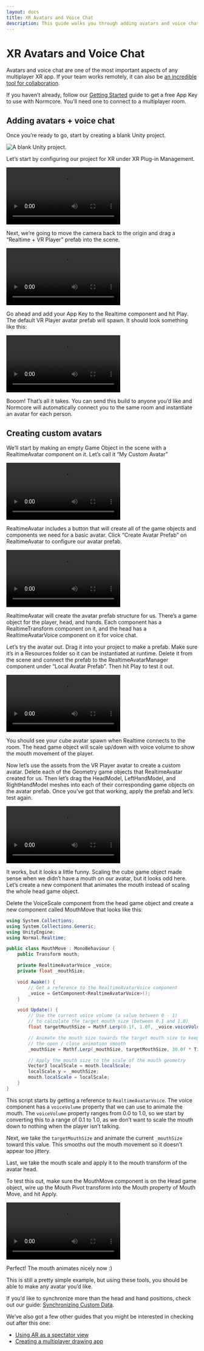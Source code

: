 ```yaml
---
layout: docs
title: XR Avatars and Voice Chat
description: This guide walks you through adding avatars and voice chat to your XR application.
---
```

# XR Avatars and Voice Chat

Avatars and voice chat are one of the most important aspects of any multiplayer XR app. If your team works remotely, it can also be [an incredible tool for collaboration](https://www.normalvr.com/blog/working-remotely-in-vr-ar/).

If you haven’t already, follow our [Getting Started](../essentials/getting-started.md) guide to get a free App Key to use with Normcore. You’ll need one to connect to a multiplayer room.


## Adding avatars + voice chat
Once you’re ready to go, start by creating a blank Unity project.

![](./xr-avatars-and-voice-chat/blank-project.png "A blank Unity project.")

Let’s start by configuring our project for XR under XR Plug-in Management.

![](./xr-avatars-and-voice-chat/enable-xr-support.mp4 "Enabling VR support in the Unity project settings.")

Next, we’re going to move the camera back to the origin and drag a “Realtime + VR Player" prefab into the scene.

![](./xr-avatars-and-voice-chat/set-up-camera-and-realtime.mp4 "Reset the Main Camera transform, and add an instance of Realtime to your scene.")

Go ahead and add your App Key to the Realtime component and hit Play. The default VR Player avatar prefab will spawn. It should look something like this:

![](./xr-avatars-and-voice-chat/working-avatar.mp4 "It works! 🎉")

Booom! That’s all it takes. You can send this build to anyone you’d like and Normcore will automatically connect you to the same room and instantiate an avatar for each person.

## Creating custom avatars
We’ll start by making an empty Game Object in the scene with a RealtimeAvatar component on it. Let’s call it “My Custom Avatar”

![](./xr-avatars-and-voice-chat/add-realtime-avatar.mp4 "Create an empty GameObject named 'My Custom Avatar', then add a RealtimeAvatar component to it.")

RealtimeAvatar includes a button that will create all of the game objects and components we need for a basic avatar. Click “Create Avatar Prefab” on RealtimeAvatar to configure our avatar prefab.

![](./xr-avatars-and-voice-chat/create-custom-avatar.mp4 "In the Hierarchy, you can see our 'My Custom Avatar' now has some newly created Head and Hand objects, along with some nested sample geometry.")

RealtimeAvatar will create the avatar prefab structure for us. There’s a game object for the player, head, and hands. Each component has a RealtimeTransform component on it, and the head has a RealtimeAvatarVoice component on it for voice chat.

Let’s try the avatar out. Drag it into your project to make a prefab. Make sure it’s in a Resources folder so it can be instantiated at runtime. Delete it from the scene and connect the prefab to the RealtimeAvatarManager component under “Local Avatar Prefab”. Then hit Play to test it out.

![](./xr-avatars-and-voice-chat/create-avatar-prefab-and-connect.mp4 "Create a prefab from your custom avatar and hook it up into the Realtime instance in your scene.")

You should see your cube avatar spawn when Realtime connects to the room. The head game object will scale up/down with voice volume to show the mouth movement of the player.

Now let’s use the assets from the VR Player avatar to create a custom avatar. Delete each of the Geometry game objects that RealtimeAvatar created for us. Then let’s drag the HeadModel, LeftHandModel, and RightHandModel meshes into each of their corresponding game objects on the avatar prefab. Once you’ve got that working, apply the prefab and let’s test again.

![](./xr-avatars-and-voice-chat/update-avatar-geometry.mp4 "Updating our sample avatar to include the geometry used in the sample VR Player avatar bundled with Normcore.")

It works, but it looks a little funny. Scaling the cube game object made sense when we didn’t have a mouth on our avatar, but it looks odd here. Let’s create a new component that animates the mouth instead of scaling the whole head game object.

Delete the VoiceScale component from the head game object and create a new component called MouthMove that looks like this:

```csharp
using System.Collections;
using System.Collections.Generic;
using UnityEngine;
using Normal.Realtime;

public class MouthMove : MonoBehaviour {
    public Transform mouth;

    private RealtimeAvatarVoice _voice;
    private float _mouthSize;

    void Awake() {
        // Get a reference to the RealtimeAvatarVoice component
        _voice = GetComponent<RealtimeAvatarVoice>();
    }

    void Update() {
        // Use the current voice volume (a value between 0 - 1) 
        // to calculate the target mouth size (between 0.1 and 1.0)
        float targetMouthSize = Mathf.Lerp(0.1f, 1.0f, _voice.voiceVolume);

        // Animate the mouth size towards the target mouth size to keep 
        // the open / close animation smooth
        _mouthSize = Mathf.Lerp(_mouthSize, targetMouthSize, 30.0f * Time.deltaTime);

        // Apply the mouth size to the scale of the mouth geometry
        Vector3 localScale = mouth.localScale;
        localScale.y = _mouthSize;
        mouth.localScale = localScale;
    }
}
```

This script starts by getting a reference to `RealtimeAvatarVoice`. The voice component has a `voiceVolume` property that we can use to animate the mouth. The `voiceVolume` property ranges from 0.0 to 1.0, so we start by converting this to a range of 0.1 to 1.0, as we don’t want to scale the mouth down to nothing when the player isn’t talking.

Next, we take the `targetMouthSize` and animate the current `_mouthSize` toward this value. This smooths out the mouth movement so it doesn’t appear too jittery.

Last, we take the mouth scale and apply it to the mouth transform of the avatar head.

To test this out, make sure the MouthMove component is on the Head game object, wire up the Mouth Pivot transform into the Mouth property of Mouth Move, and hit Apply.

![](./xr-avatars-and-voice-chat/mouth-move.mp4 "After creating our MouthMove script, remove the Voice Scale component that is attached to the Head by default, and add our new Mouth Move component.")

Perfect! The mouth animates nicely now :)

This is still a pretty simple example, but using these tools, you should be able to make any avatar you’d like.

If you’d like to synchronize more than the head and hand positions, check out our guide: [Synchronizing Custom Data](../core-concepts/synchronizing-custom-data).

We’ve also got a few other guides that you might be interested in checking out after this one:

- [Using AR as a spectator view](./using-ar-as-a-spectator-view)
- [Creating a multiplayer drawing app](./creating-a-multiplayer-drawing-app)
